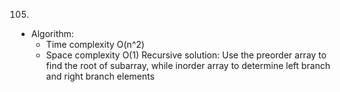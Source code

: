 105.

- Algorithm:
  - Time complexity O(n^2)
  - Space complexity O(1)
    Recursive solution: Use the preorder array to find the root of subarray, while inorder array to determine left branch and right branch elements
